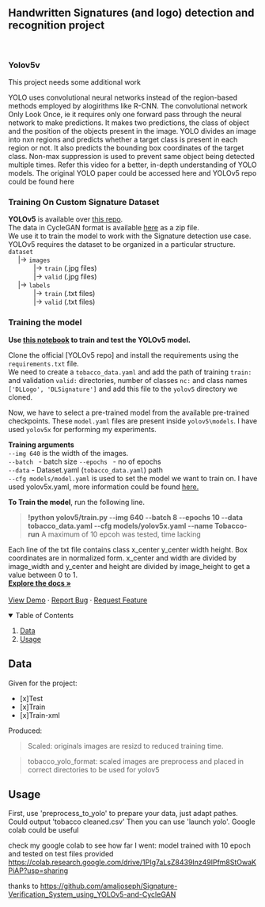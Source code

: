 ## Handwritten Signatures (and logo) detection and recognition project
<!--
*** Thanks for checking out the Best-README-Template. If you have a suggestion
*** that would make this better, please fork the repo and create a pull request
*** or simply open an issue with the tag "enhancement".
*** Thanks again! Now go create something AMAZING! :D
-->




<!-- PROJECT LOGO -->
<br />

  <a href="https://github.com/othneildrew/Best-README-Template">
  </a>

  <h3>Yolov5v</h3>
This project needs some additional work 

YOLO uses convolutional neural networks instead of the region-based methods employed by alogirithms like R-CNN. The convolutional network Only Look Once, ie it requires only one forward pass through the neural network to make predictions. It makes two predictions, the class of object and the position of the objects present in the image.
YOLO divides an image into nxn regions and predicts whether a target class is present in each region or not. It also predicts the bounding box coordinates of the target class. Non-max suppression is used to prevent same object being detected multiple times.
Refer this video for a better, in-depth understanding of YOLO models. The original YOLO paper could be accessed here and YOLOv5 repo could be found here

  ### Training On Custom Signature Dataset
**YOLOv5** is available over [this repo](https://github.com/ultralytics/yolov5).  
The data in CycleGAN format is available [here](tobacco_yolo_format.zip) as a zip file.  
We use it to train the model to work with the Signature detection use case.  
YOLOv5 requires the dataset to be organized in a particular structure.  
`dataset`  
&nbsp;&nbsp;&nbsp;&nbsp; |-> `images`  
&nbsp;&nbsp;&nbsp;&nbsp;&nbsp;&nbsp;&nbsp;&nbsp;&nbsp;&nbsp;&nbsp;&nbsp; |-> `train` (.jpg files)  
&nbsp;&nbsp;&nbsp;&nbsp;&nbsp;&nbsp;&nbsp;&nbsp;&nbsp;&nbsp;&nbsp;&nbsp; |-> `valid` (.jpg files)  
&nbsp;&nbsp;&nbsp;&nbsp; |-> `labels`  
&nbsp;&nbsp;&nbsp;&nbsp;&nbsp;&nbsp;&nbsp;&nbsp;&nbsp;&nbsp;&nbsp;&nbsp; |-> `train` (.txt files)  
&nbsp;&nbsp;&nbsp;&nbsp;&nbsp;&nbsp;&nbsp;&nbsp;&nbsp;&nbsp;&nbsp;&nbsp; |-> `valid` (.txt files)  
  
### Training the model
**Use [this notebook](CustomYOLOv5_using_Tobcco800_dataset.ipynb) to train and test the YOLOv5 model.**  
  
Clone the official [YOLOv5 repo] and install the requirements using the `requirements.txt` file.  
We need to create a `tobacco_data.yaml` and add the path of training `train:` and validation `valid:` directories, number of classes `nc:` and class names `['DLLogo', 'DLSignature']` and add this file to the `yolov5` directory we cloned.  

Now, we have to select a pre-trained model from the available pre-trained checkpoints. These `model.yaml` files are present inside `yolov5\models`. I have used `yolov5x` for performing my experiments.  
 
  
**Training arguments**  
`--img 640` is the width of the images.  
`--batch ` - batch size
`--epochs ` - no of epochs  
`--data` - Dataset.yaml (`tobacco_data.yaml`) path  
`--cfg models/model.yaml` is used to set the model we want to train on. I have used yolov5x.yaml, more information could be found [here.](https://github.com/ultralytics/yolov5#pretrained-checkpoints)  
  
**To Train the model**, run the following line.  
> **!python yolov5/train.py --img 640 --batch 8 --epochs 10 --data tobacco_data.yaml --cfg models/yolov5x.yaml --name Tobacco-run**
  A maximum of 10 epcoh was tested, time lacking

Each line of the txt file contains class x_center y_center width height. Box coordinates are in normalized form. x_center and width are divided by image_width and y_center and height are divided by image_height to get a value between 0 to 1.
    <br />
    <a href="https://github.com/othneildrew/Best-README-Template"><strong>Explore the docs »</strong></a>
    <br />
    <br />
    <a href="https://github.com/othneildrew/Best-README-Template">View Demo</a>
    ·
    <a href="https://github.com/othneildrew/Best-README-Template/issues">Report Bug</a>
    ·
    <a href="https://github.com/othneildrew/Best-README-Template/issues">Request Feature</a>
  </p>
</p>



<!-- TABLE OF CONTENTS -->
<details open="open">
  <summary>Table of Contents</summary>
  <ol>
    <li>
      <a href="#Data">Data</a>
    </li>
    <li>  
      <a href="#Usage">Usage</a>
    </li>
   
  </ol>
</details>



<!-- Data -->
## Data
Given for the project:

- [x]Test
- [x]Train
- [x]Train-xml


Produced:
>Scaled: originals images are resizd to reduced training time.


>tobacco_yolo_format: scaled images are preprocess and placed in correct directories to be used for yolov5 

<!-- Usage -->
## Usage

First, use 'preprocess_to_yolo' to prepare your data, just adapt pathes. Could output 'tobacco cleaned.csv'
Then you can use 'launch yolo'. Google colab could be useful




check my google colab to see how far I went: model trained with 10 epoch and tested on test files provided
https://colab.research.google.com/drive/1PIg7aLsZ8439Inz49lPfm8StOwaKPiAP?usp=sharing


thanks to https://github.com/amaljoseph/Signature-Verification_System_using_YOLOv5-and-CycleGAN 

<!-- MARKDOWN LINKS & IMAGES -->
<!-- https://www.markdownguide.org/basic-syntax/#reference-style-links -->
[contributors-shield]: https://img.shields.io/github/contributors/othneildrew/Best-README-Template.svg?style=for-the-badge
[contributors-url]: https://github.com/othneildrew/Best-README-Template/graphs/contributors
[forks-shield]: https://img.shields.io/github/forks/othneildrew/Best-README-Template.svg?style=for-the-badge
[forks-url]: https://github.com/othneildrew/Best-README-Template/network/members
[stars-shield]: https://img.shields.io/github/stars/othneildrew/Best-README-Template.svg?style=for-the-badge
[stars-url]: https://github.com/othneildrew/Best-README-Template/stargazers
[issues-shield]: https://img.shields.io/github/issues/othneildrew/Best-README-Template.svg?style=for-the-badge
[issues-url]: https://github.com/othneildrew/Best-README-Template/issues
[license-shield]: https://img.shields.io/github/license/othneildrew/Best-README-Template.svg?style=for-the-badge
[license-url]: https://github.com/othneildrew/Best-README-Template/blob/master/LICENSE.txt
[linkedin-shield]: https://img.shields.io/badge/-LinkedIn-black.svg?style=for-the-badge&logo=linkedin&colorB=555
[linkedin-url]: https://linkedin.com/in/othneildrew
[product-screenshot]: images/screenshot.png
